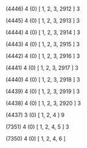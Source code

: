 (4446) 4 (0) [ 1, 2, 3, 2912 ] 3 


(4445) 4 (0) [ 1, 2, 3, 2913 ] 3 


(4444) 4 (0) [ 1, 2, 3, 2914 ] 3 


(4443) 4 (0) [ 1, 2, 3, 2915 ] 3 


(4442) 4 (0) [ 1, 2, 3, 2916 ] 3 


(4441) 4 (0) [ 1, 2, 3, 2917 ] 3 


(4440) 4 (0) [ 1, 2, 3, 2918 ] 3 


(4439) 4 (0) [ 1, 2, 3, 2919 ] 3 


(4438) 4 (0) [ 1, 2, 3, 2920 ] 3 


(4437) 3 (0) [ 1, 2, 4 ] 9 


(7351) 4 (0) [ 1, 2, 4, 5 ] 3 


(7350) 4 (0) [ 1, 2, 4, 6 ]  

